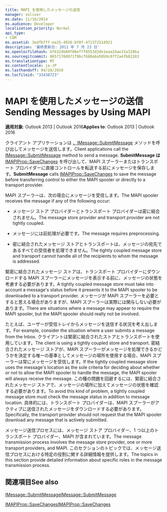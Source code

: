 ```yaml
---
title: MAPI を使用したメッセージの送信
manager: soliver
ms.date: 11/16/2014
ms.audience: Developer
localization_priority: Normal
api_type:
- COM
ms.assetid: 3edfbfff-ea15-4926-bf0f-47137251d921
description: '最終更新日: 2011 年 7 月 23 日'
ms.openlocfilehash: bf6324b89f06ef7f0553d3de1eaa24ae31a329ba
ms.sourcegitcommit: 8657170d071f9bcf680aba50b9c07f2a4fb82283
ms.translationtype: MT
ms.contentlocale: ja-JP
ms.lasthandoff: 04/28/2019
ms.locfileid: "33438723"
---
```

# <a name="sending-messages-by-using-mapi"></a><span data-ttu-id="7a058-103">MAPI を使用したメッセージの送信</span><span class="sxs-lookup"><span data-stu-id="7a058-103">Sending Messages by Using MAPI</span></span>

  
  
<span data-ttu-id="7a058-104">**適用対象**: Outlook 2013 | Outlook 2016</span><span class="sxs-lookup"><span data-stu-id="7a058-104">**Applies to**: Outlook 2013 | Outlook 2016</span></span> 
  
<span data-ttu-id="7a058-105">クライアント アプリケーションは [、IMessage::SubmitMessage](imessage-submitmessage.md) メソッドを呼び出してメッセージを送信します。</span><span class="sxs-lookup"><span data-stu-id="7a058-105">Client applications call the [IMessage::SubmitMessage](imessage-submitmessage.md) method to send a message.</span></span> <span data-ttu-id="7a058-106">**SubmitMessage は** [IMAPIProp::SaveChanges](imapiprop-savechanges.md) を呼び出して、MAPI スプーラーまたはトランスポート プロバイダーに直接コントロールを転送する前にメッセージを保存します。</span><span class="sxs-lookup"><span data-stu-id="7a058-106">**SubmitMessage** calls [IMAPIProp::SaveChanges](imapiprop-savechanges.md) to save the message before transferring control to either the MAPI spooler or directly to a transport provider.</span></span> 
  
<span data-ttu-id="7a058-107">MAPI スプーラーは、次の場合にメッセージを受信します。</span><span class="sxs-lookup"><span data-stu-id="7a058-107">The MAPI spooler receives the message if any of the following occur:</span></span>
  
- <span data-ttu-id="7a058-108">メッセージ ストア プロバイダーとトランスポート プロバイダーは密に結合されません。</span><span class="sxs-lookup"><span data-stu-id="7a058-108">The message store provider and transport provider are not tightly coupled.</span></span>
    
- <span data-ttu-id="7a058-109">メッセージには前処理が必要です。</span><span class="sxs-lookup"><span data-stu-id="7a058-109">The message requires preprocessing.</span></span>
    
- <span data-ttu-id="7a058-110">密に結合されたメッセージ ストアとトランスポートは、メッセージの宛先であるすべての受信者を処理できません。</span><span class="sxs-lookup"><span data-stu-id="7a058-110">The tightly coupled message store and transport cannot handle all of the recipients to whom the message is addressed.</span></span>
    
<span data-ttu-id="7a058-111">緊密に結合されたメッセージ ストアは、トランスポート プロバイダーにダウンロードする MAPI スプーラーにメッセージを表示する前に、メッセージの状態を考慮する必要があります。</span><span class="sxs-lookup"><span data-stu-id="7a058-111">A tightly coupled message store must take into account a message's status before it presents it to the MAPI spooler to be downloaded to a transport provider.</span></span> <span data-ttu-id="7a058-112">メッセージが MAPI スプーラーを必要とすると思える場合がありますが、MAPI スプーラーは実際には関与しない必要があります。</span><span class="sxs-lookup"><span data-stu-id="7a058-112">There are situations where a message may appear to require the MAPI spooler, but the MAPI spooler should really not be involved.</span></span>
  
<span data-ttu-id="7a058-113">たとえば、ユーザーが受信トレイからメッセージを送信する状況を考え出します。</span><span class="sxs-lookup"><span data-stu-id="7a058-113">For example, consider the situation where a user submits a message from the Inbox.</span></span> <span data-ttu-id="7a058-114">クライアントは緊密に結合されたストアとトランスポートを使用しています。</span><span class="sxs-lookup"><span data-stu-id="7a058-114">The client is using a tightly coupled store and transport.</span></span> <span data-ttu-id="7a058-115">密結合されたメッセージ ストアが、MAPI スプーラーがメッセージを処理できるかどうかを決定する唯一の基準としてメッセージの場所を使用する場合、MAPI スプーラーは常にメッセージを受信します。</span><span class="sxs-lookup"><span data-stu-id="7a058-115">If the tightly coupled message store uses the message's location as the sole criteria for deciding about whether or not to allow the MAPI spooler to handle the message, the MAPI spooler will always receive the message.</span></span> <span data-ttu-id="7a058-116">この種の問題を回避するには、緊密に結合されたメッセージ ストアで、メッセージの場所に加えてメッセージの状態を確認する必要があります。</span><span class="sxs-lookup"><span data-stu-id="7a058-116">To avoid this kind of problem, a tightly coupled message store must check the message status in addition to message location.</span></span> <span data-ttu-id="7a058-117">具体的には、トランスポート プロバイダーは、MAPI スプーラーがアクティブに送信されたメッセージをダウンロードする必要があります。</span><span class="sxs-lookup"><span data-stu-id="7a058-117">Specifically, the transport provider should not request that the MAPI spooler download any message that is actively submitted.</span></span>
  
<span data-ttu-id="7a058-118">メッセージ送信プロセスには、メッセージ ストア プロバイダー、1 つ以上のトランスポート プロバイダー、MAPI が含まれています。</span><span class="sxs-lookup"><span data-stu-id="7a058-118">The message transmission process involves the message store provider, one or more transport providers, and MAPI.</span></span> <span data-ttu-id="7a058-119">このセクションのトピックでは、メッセージ送信プロセスにおける特定の役割に関する詳細情報を提供します。</span><span class="sxs-lookup"><span data-stu-id="7a058-119">The topics in this section provide detailed information about specific roles in the message transmission process.</span></span>
  
## <a name="see-also"></a><span data-ttu-id="7a058-120">関連項目</span><span class="sxs-lookup"><span data-stu-id="7a058-120">See also</span></span>



[<span data-ttu-id="7a058-121">IMessage::SubmitMessage</span><span class="sxs-lookup"><span data-stu-id="7a058-121">IMessage::SubmitMessage</span></span>](imessage-submitmessage.md)
  
[<span data-ttu-id="7a058-122">IMAPIProp::SaveChanges</span><span class="sxs-lookup"><span data-stu-id="7a058-122">IMAPIProp::SaveChanges</span></span>](imapiprop-savechanges.md)


